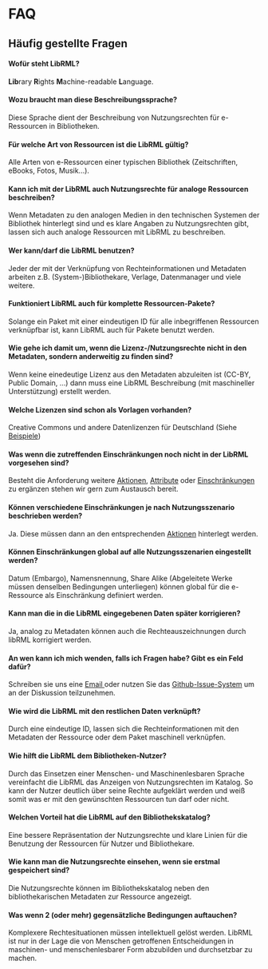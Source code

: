 # FAQ
## Häufig gestellte Fragen

#### Wofür steht LibRML?

**Lib**rary **R**ights **M**achine-readable **L**anguage.

#### Wozu braucht man diese Beschreibungssprache?

Diese Sprache dient der Beschreibung von Nutzungsrechten für e-Ressourcen in Bibliotheken.

#### Für welche Art von Ressourcen ist die LibRML gültig?

Alle Arten von e-Ressourcen einer typischen Bibliothek (Zeitschriften, eBooks, Fotos, Musik...).

#### Kann ich mit der LibRML auch Nutzungsrechte für analoge Ressourcen beschreiben?

Wenn Metadaten zu den analogen Medien in den technischen Systemen der Bibliothek hinterlegt sind und es klare Angaben zu Nutzungsrechten gibt, lassen sich auch analoge Ressourcen mit LibRML zu beschreiben.

#### Wer kann/darf die LibRML benutzen?

Jeder der mit der Verknüpfung von Rechteinformationen und Metadaten arbeiten z.B. (System-)Bibliothekare, Verlage, Datenmanager und viele weitere.

#### Funktioniert LibRML auch für komplette Ressourcen-Pakete?

Solange ein Paket mit einer eindeutigen ID für alle inbegriffenen Ressourcen verknüpfbar ist, kann LibRML auch für Pakete benutzt werden.

#### Wie gehe ich damit um, wenn die Lizenz-/Nutzungsrechte nicht in den Metadaten, sondern anderweitig zu finden sind?

Wenn keine einedeutige Lizenz aus den Metadaten abzuleiten ist (CC-BY, Public Domain, …) dann muss eine LibRML Beschreibung (mit maschineller Unterstützung) erstellt werden.

#### Welche Lizenzen sind schon als Vorlagen vorhanden?

Creative Commons und andere Datenlizenzen für Deutschland (Siehe [Beispiele](tmpl/beispiele.markdown))

#### Was wenn die zutreffenden Einschränkungen noch nicht in der LibRML vorgesehen sind?

Besteht die Anforderung weitere [Aktionen](schema/actions.markdown), [Attribute](schema/attributes.markdown) oder [Einschränkungen](schema/constraints.markdown) zu ergänzen stehen wir gern zum Austausch bereit.

#### Können verschiedene Einschränkungen je nach Nutzungsszenario beschrieben werden?

Ja. Diese müssen dann an den entsprechenden [Aktionen](schema/actions.markdown) hinterlegt werden.

#### Können Einschränkungen global auf alle Nutzungsszenarien eingestellt werden?

Datum (Embargo), Namensnennung, Share Alike (Abgeleitete Werke müssen denselben Bedingungen unterliegen) können global für die e-Ressource als Einschränkung definiert werden.

#### Kann man die in die LibRML eingegebenen Daten später korrigieren?

Ja, analog zu Metadaten können auch die Rechteauszeichnungen durch libRML korrigiert werden.

#### An wen kann ich mich wenden, falls ich Fragen habe? Gibt es ein Feld dafür?

Schreiben sie uns eine <a target="_blank" href="mailto:librml@slub-dresden.de">Email </a> oder nutzen Sie das <a target="_blank" href="https://github.com/slub/librml/issues">Github-Issue-System</a> um an der Diskussion teilzunehmen.

#### Wie wird die LibRML mit den restlichen Daten verknüpft?

Durch eine eindeutige ID, lassen sich die Rechteinformationen mit den Metadaten der Ressource oder dem Paket maschinell verknüpfen.

#### Wie hilft die LibRML dem Bibliotheken-Nutzer?

Durch das Einsetzen einer Menschen- und Maschinenlesbaren Sprache vereinfacht die LibRML das Anzeigen von Nutzungsrechten im Katalog. So kann der Nutzer deutlich über seine Rechte aufgeklärt werden und weiß somit was er mit den gewünschten Ressourcen tun darf oder nicht.

#### Welchen Vorteil hat die LibRML auf den Bibliothekskatalog?

Eine bessere Repräsentation der Nutzungsrechte und klare Linien für die Benutzung der Ressourcen für Nutzer und Bibliothekare.

#### Wie kann man die Nutzungsrechte einsehen, wenn sie erstmal gespeichert sind?

Die Nutzungsrechte können im Bibliothekskatalog neben den bibliothekarischen Metadaten zur Ressource angezeigt.

#### Was wenn 2 (oder mehr) gegensätzliche Bedingungen auftauchen?

Komplexere Rechtesituationen müssen intellektuell gelöst werden. LibRML ist nur in der Lage die von Menschen getroffenen Entscheidungen in maschinen- und menschenlesbarer Form abzubilden und durchsetzbar zu machen.
